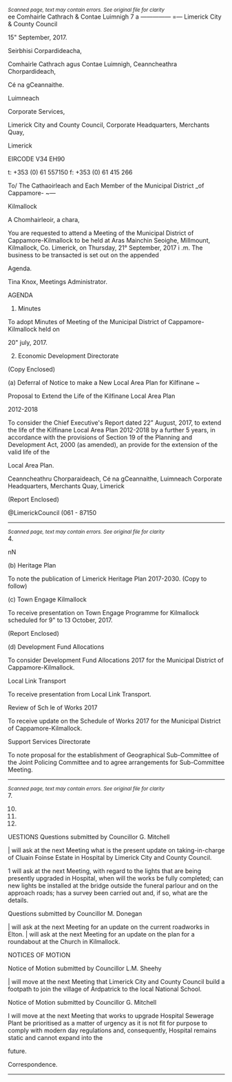 *<small>Scanned page, text may contain errors. See original file for clarity</small>*  
ee Comhairle Cathrach
& Contae Luimnigh
7 a —————
=— Limerick City
& County Council

15" September, 2017.

Seirbhisi Corpardideacha,

Comhairle Cathrach agus Contae Luimnigh,
Ceanncheathra Chorpardideach,

Cé na gCeannaithe.

Luimneach

Corporate Services,

Limerick City and County Council,
Corporate Headquarters,
Merchants Quay,

Limerick

EIRCODE V34 EH90

t: +353 (0) 61 557150
f: +353 (0) 61 415 266

To/ The Cathaoirleach and Each Member of the Municipal District _of Cappamore- ~—

Kilmallock

A Chomhairleoir, a chara,

You are requested to attend a Meeting of the Municipal District of Cappamore-Kilmallock to be
held at Aras Mainchin Seoighe, Millmount, Kilmallock, Co. Limerick, on Thursday, 21°
September, 2017 i .m. The business to be transacted is set out on the appended

Agenda.

Tina Knox,
Meetings Administrator.

AGENDA

1. Minutes

To adopt Minutes of Meeting of the Municipal District of Cappamore-Kilmallock held on

20" july, 2017.

2. Economic Development Directorate

(Copy Enclosed)

(a) Deferral of Notice to make a New Local Area Plan for Kilfinane ~

Proposal to Extend the Life of the Kilfinane Local Area Plan

2012-2018

To consider the Chief Executive's Report dated 22” August, 2017, to extend the
life of the Kilfinane Local Area Plan 2012-2018 by a further 5 years, in
accordance with the provisions of Section 19 of the Planning and Development
Act, 2000 (as amended), an provide for the extension of the valid life of the

Local Area Plan.

Ceanncheathru Chorparaideach, Cé na gCeannaithe, Luimneach
Corporate Headquarters, Merchants Quay, Limerick

(Report Enclosed)

@LimerickCouncil
(061 - 87150

---
*<small>Scanned page, text may contain errors. See original file for clarity</small>*  
4.

nN

(b) Heritage Plan

To note the publication of Limerick Heritage Plan 2017-2030.
(Copy to follow)

(c) Town Engage Kilmallock

To receive presentation on Town Engage Programme for Kilmallock scheduled
for 9" to 13 October, 2017.

(Report Enclosed)

(d) Development Fund Allocations

To consider Development Fund Allocations 2017 for the Municipal District of
Cappamore-Kilmallock.

Local Link Transport

To receive presentation from Local Link Transport.

Review of Sch le of Works 2017

To receive update on the Schedule of Works 2017 for the Municipal District of
Cappamore-Kilmallock.

Support Services Directorate

To note proposal for the establishment of Geographical Sub-Committee of the Joint
Policing Committee and to agree arrangements for Sub-Committee Meeting.

---
*<small>Scanned page, text may contain errors. See original file for clarity</small>*  
7.

10.

11.

12.

UESTIONS
Questions submitted by Councillor G. Mitchell

| will ask at the next Meeting what is the present update on taking-in-charge of Cluain
Foinse Estate in Hospital by Limerick City and County Council.

1 will ask at the next Meeting, with regard to the lights that are being presently
upgraded in Hospital, when will the works be fully completed; can new lights be
installed at the bridge outside the funeral parlour and on the approach roads; has a
survey been carried out and, if so, what are the details.

Questions submitted by Councillor M. Donegan

| will ask at the next Meeting for an update on the current roadworks in Elton.
| will ask at the next Meeting for an update on the plan for a roundabout at the Church
in Kilmallock.

NOTICES OF MOTION

Notice of Motion submitted by Councillor L.M. Sheehy

| will move at the next Meeting that Limerick City and County Council build a footpath
to join the village of Ardpatrick to the local National School.

Notice of Motion submitted by Councillor G. Mitchell

I will move at the next Meeting that works to upgrade Hospital Sewerage Plant be
prioritised as a matter of urgency as it is not fit for purpose to comply with modern day
regulations and, consequently, Hospital remains static and cannot expand into the

future.

Correspondence.

---
